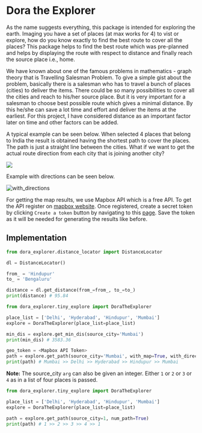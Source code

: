 # Dora the Explorer

As the name suggests everything, this package is intended for exploring the earth. Imaging you have a set of places (at max works for 4) to vist or explore, how do you know exactly to find the best route to cover all the places? This package helps to find the best route which was pre-planned and helps by displaying the route with respect to distance and finally reach the source place i.e., home.

We have known about one of the famous problems in mathematics - graph theory that is Travelling Salesman Problem. To give a simple gist about the problem, basically there is a salesman who has to travel a bunch of places (cities) to deliver the items. There could be so many possibilities to cover all the cities and reach to his/her source place. But it is very important for a salesman to choose best possible route which gives a minimal distance. By this he/she can save a lot time and effort and deliver the items at the earliest. For this project, I have considered distance as an important factor later on time and other factors can be added.

A typical example can be seen below. When selected 4 places that belong to India the result is obtained having the shortest path to cover the places. The path is just a straight line between the cities. What if we want to get the actual route direction from each city that is joining another city?

<img src="https://user-images.githubusercontent.com/63333753/87243481-e4e89980-c453-11ea-8d51-4cd3bad43109.png">

Example with directions can be seen below.

![with_directions](https://user-images.githubusercontent.com/63333753/87244009-72c68380-c458-11ea-964c-99c5f63406c6.png)

For getting the map results, we use Mapbox API which is a free API. To get the API register on [mapbox website](https://www.mapbox.com/). Once registered, create a secret token by clicking `Create a token` button by navigating to this [page](https://account.mapbox.com/). Save the token as it will be needed for generating the results like before.

## Implementation

```python
from dora_explorer.distance_locator import DistanceLocator

dl = DistanceLocator()

from_ = 'Hindupur'
to_ = 'Bengaluru'

distance = dl.get_distance(from_=from_, to_=to_)
print(distance) # 95.84
```

```python
from dora_explorer.tiny_explore import DoraTheExplorer

place_list = ['Delhi', 'Hyderabad', 'Hindupur', 'Mumbai']
explore = DoraTheExplorer(place_list=place_list)

min_dis = explore.get_min_dis(source_city='Mumbai')
print(min_dis) # 3583.36

geo_token = <Mapbox API Token>
path = explore.get_path(source_city='Mumbai', with_map=True, with_directions=True, geo_token=geo_token)
print(path) # Mumbai >> Delhi >> Hyderabad >> Hindupur >> Mumbai
```

**Note:** The source_city `arg` can also be given an integer. Either `1` or `2` or `3` or `4` as in a list of four places is passed.

```python
from dora_explorer.tiny_explore import DoraTheExplorer

place_list = ['Delhi', 'Hyderabad', 'Hindupur', 'Mumbai']
explore = DoraTheExplorer(place_list=place_list)

path = explore.get_path(source_city=1, num_path=True)
print(path) # 1 >> 2 >> 3 >> 4 >> 1
```

<!--![alt text](https://www.cartoon-clipart.co/dora-the-explorer.png)-->
